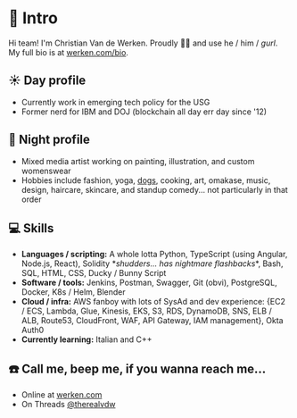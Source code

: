 # 👋 Intro

Hi team! I'm Christian Van de Werken. Proudly 🏳️‍🌈 and use he / him / *gurl*. My full bio is at [werken.com/bio][0].

## ☀️ Day profile

* Currently work in emerging tech policy for the USG
* Former nerd for IBM and DOJ (blockchain all day err day since '12)

## 🌙 Night profile

* Mixed media artist working on painting, illustration, and custom womenswear 
* Hobbies include fashion, yoga, [dogs][3], cooking, art, omakase, music, design, haircare, skincare, and standup comedy... not particularly in that order

## 💻 Skills

* **Languages / scripting:** A whole lotta Python, TypeScript (using Angular, Node.js, React), Solidity \**shudders... has nightmare flashbacks*\*, Bash, SQL, HTML, CSS, Ducky / Bunny Script
* **Software / tools:** Jenkins, Postman, Swagger, Git (obvi), PostgreSQL, Docker, K8s / Helm, Blender
* **Cloud / infra:** AWS fanboy with lots of SysAd and dev experience: {EC2 / ECS, Lambda, Glue, Kinesis, EKS, S3, RDS, DynamoDB, SNS, ELB / ALB, Route53, CloudFront, WAF, API Gateway, IAM management}, Okta Auth0
* **Currently learning:** Italian and C++

## ☎️ Call me, beep me, if you wanna reach me...

* Online at [werken.com][2]
* On Threads [@therealvdw][4]

[0]: https://werken.com/bio
[1]: https://www.instagram.com/werkendesign/
[2]: https://werken.com
[3]: https://gogo.werken.com
[4]: https://www.threads.net/@therealvdw
